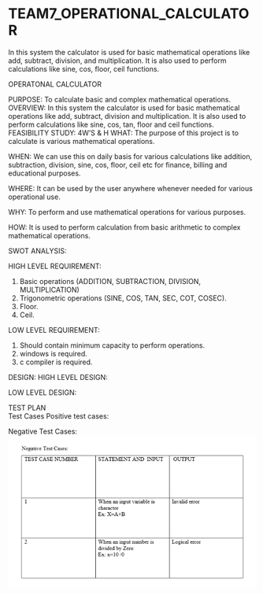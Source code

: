 # TEAM7_OPERATIONAL_CALCULATOR
In this system the calculator is used for basic mathematical operations like add, subtract, division, and multiplication. It is also used to perform calculations like sine, cos, floor, ceil functions.

OPERATONAL CALCULATOR

PURPOSE: To calculate basic and complex mathematical operations.
OVERVIEW: In this system the calculator is used for basic mathematical operations like add, subtract, division and multiplication. It is also used to perform calculations like sine, cos, tan, floor and ceil functions.
FEASIBILITY STUDY:
4W’S & H
WHAT:
The purpose of this project is to calculate is various mathematical operations.

WHEN:
We can use this on daily basis for various calculations like addition, subtraction, division, sine, cos, floor, ceil etc for finance, billing and educational purposes.

WHERE:
It can be used by the user anywhere whenever needed for various operational use.

WHY:
To perform and use mathematical operations for various purposes.

HOW:
It is used to perform calculation from basic arithmetic to complex mathematical operations. 

SWOT ANALYSIS:

















HIGH LEVEL REQUIREMENT:
1)	Basic operations (ADDITION, SUBTRACTION, DIVISION, MULTIPLICATION)
2)	Trigonometric operations (SINE, COS, TAN, SEC, COT, COSEC).
3)	Floor.
4)	Ceil.

LOW LEVEL REQUIREMENT:
1)	Should contain minimum capacity to perform operations.
2)	windows is required.
3)	c compiler is required.           



DESIGN:
HIGH LEVEL DESIGN:
 












LOW LEVEL DESIGN:
 
TEST PLAN  
Test Cases
Positive test cases:




Negative Test Cases:
![Alt Text](https://github.com/vishalroshanJ/TEAM7_OPERATIONAL_CALCULATOR/blob/main/negative.PNG)


